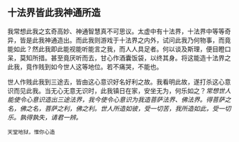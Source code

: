 ##  十法界皆此我神通所造

我常想此我之玄奇高妙、神通智慧真不可思议。太虚中有十法界，十法界中等等奇异，皆是此我神通造出。而此我则游戏于十法界之内外，试问此我乃何物事，而竟能如此？然此我即此能视能听能言之我，而人人具足者。何以谈及斯理，便目瞪口呆，莫知所措。甚至竟厌听而去，甘心作酒囊饭袋，以终其身。将这能造十法界之此我，竟作贱到如今世人这等地位。若不痛哭，不能也。

世人作贱此我到三途去，皆由这心意识好名好利之故。我看明此故，遂打杀这心意识而见此我。当无心无意无识时，此我镇日在家，安坐无为，何乐如之？*常想世人能使令心意识造出三途法界，我今使令心意识为我造菩萨法界、佛法界。得菩萨之名，佛之名，菩萨之利，佛之利。世人所造如彼，受一切苦，我所造如此，受一切乐。孰得孰失，请君一辨。*

```yang
天堂地狱，惟你心造
```



